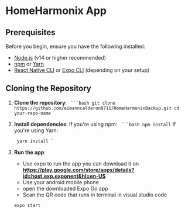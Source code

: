 # HomeHarmonix App

## Prerequisites
Before you begin, ensure you have the following installed:
- [Node.js](https://nodejs.org/) (v14 or higher recommended)
- [npm](https://www.npmjs.com/) or [Yarn](https://yarnpkg.com/)
- [React Native CLI](https://reactnative.dev/docs/environment-setup) or [Expo CLI](https://docs.expo.dev/get-started/installation/) (depending on your setup)

## Cloning the Repository

1. **Clone the repository**:
   ` ```bash
   git clone https://github.com/eimanncalderon0711/HomeHarmonixBackup.git
   cd your-repo-name`

  2. **Install dependencies**:
    If you're using npm:
        ` ```bash
        npm install`
       If you're using Yarn:
        ```bash
         yarn install `
4. **Run the app**:
   - Use expo to run the app you can download it on __https://play.google.com/store/apps/details?id=host.exp.exponent&hl=en-US__
   - Use your android mobile phone
   - open the downloaded Expo Go app
   - Scan the QR code that runs in terminal in visual studio code

    ```bash
    expo start 
